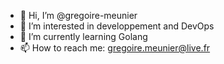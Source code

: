 - 👋 Hi, I’m @gregoire-meunier
- 👀 I’m interested in developpement and DevOps
- 🌱 I’m currently learning Golang
- 📫 How to reach me: gregoire.meunier@live.fr

<!---
gregoire-meunier/gregoire-meunier is a ✨ special ✨ repository because its `README.md` (this file) appears on your GitHub profile.
You can click the Preview link to take a look at your changes.
--->
